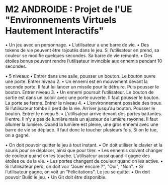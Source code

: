 # M2 ANDROIDE : Projet de l'UE "Environnements Virtuels Hautement Interactifs"

• Un jeu avec un personnage.
• L’utilisateur a une barre de vie.
• Des tokens de vie peuvent être rajoutés dans le jeu. Si
l’utilisateur en prend, sa couleur se modifie quelques
secondes. Sa barre de vie remonte.
• Des étoiles bonus peuvent rendre l’utilisateur invincible
aux ennemis pendant 10 secondes.

• 5 niveaux
• Entrer dans une salle, pousser un bouton. Le bouton ouvre une porte. Entrer niveau
2.
• Un ennemi est en mouvement devant la seconde porte. Il faut lui lancer un missile
pour le détruire. Puis pousser le bouton. Entrer niveau 3.
• Un ennemi poursuit l’utilisateur. Le bouton de sortie est dans un isoloir avec une
porte ouverte. Il faut pousser le bouton. La porte se ferme. Entrer le niveau 4.
• L’environnement possède des trous. Si l’utilisateur tombe il perd de la vie. Arriver
jusqu’au bouton. Pousser le bouton. Entrer le niveau 5.
• L’utilisateur arrive devant des portes battantes. Il entre. Il n’y a pas de lumière mais
un ajusteur de lumière rayonne. Il faut allumer la lumière. Quand la lumière est
pleine, une gros ennemi avec une barre de vie se déplace. Il faut donc le toucher
plusieurs fois. Si on le tue, on a gagné.

• On doit pouvoir quitter le jeu à tout instant.
• On doit utiliser le clavier et la souris pour se déplacer, ainsi que pour tirer.
• Les ennemis doivent changer de couleur quand on les touche. L’utilisateur
aussi quand il gagne des étoiles ou de la vie.
• Les portes changent de couleur quand on les active.
• Si l’utilisateur perd, on doit voir "Jouer encore ?", "Oui", "Non".
• Si l’utilisateur gagne, on voit un "Félicitations". Le jeu se quitte.
• On doit pouvoir Build le jeu.
• Un Git doit être disponible.
